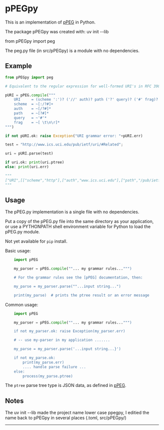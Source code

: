 # pPEGpy

This is an implementation of [pPEG] in Python.

The package pPEGpy was created with: uv init --lib

from pPEGpy import peg 

The peg.py file (in src/pPEGpy) is a module with no dependencies.

##  Example

``` py
from pPEGpy import peg

# Equivalent to the regular expression for well-formed URI's in RFC 3986.

pURI = pPEG.compile("""
    URI     = (scheme ':')? ('//' auth)? path ('?' query)? ('#' frag)?
    scheme  = ~[:/?#]+
    auth    = ~[/?#]*
    path    = ~[?#]*
    query   = ~'#'*
    frag    = ~[ \t\n\r]*
""")

if not pURI.ok: raise Exception("URI grammar error: "+pURI.err)

test = "http://www.ics.uci.edu/pub/ietf/uri/#Related";

uri = pURI.parse(test)

if uri.ok: print(uri.ptree)
else: print(uri.err)

"""
["URI",[["scheme","http"],["auth","www.ics.uci.edu"],["path","/pub/ietf/uri/"],["frag","Related"]]]
"""
```

##  Usage

The pPEG.py implementation is a single file with no dependencies.

Put a copy of the pPEG.py file into the same directory as your application, or use a PYTHONPATH shell environment variable for Python to load the pPEG.py module.

Not yet available for `pip` install.

Basic usage:

``` py    
    import pPEG

    my_parser = pPEG.compile(""... my grammar rules...""")

    # For the grammar rules see the [pPEG] documentation, then:

    my_parse = my_parser.parse(""...input string...")

    print(my_parse)  # prints the ptree result or an error message
```
Common usage:

``` py
    import pPEG

    my_parser = pPEG.compile(""... my grammar rules...""")

    if not my_parser.ok: raise Exception(my_parser.err)

    # -- use my-parser in my application .......

    my_parse = my_parser.parse('...input string...}')

    if not my_parse.ok:
        print(my_parse.err)
        .... handle parse failure ... 
    else:    
        process(my_parse.ptree)
```

The `ptree` parse tree type is JSON data, as defined in [pPEG].

## Notes

The uv init --lib made the project name lower case ppegpy, I editied the name back to pPEGpy in several places (.toml, src/pPEGpy/)

---

[pPEG]: https://github.com/pcanz/pPEG
